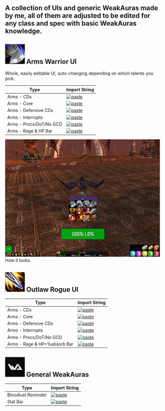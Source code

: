 ## A collection of UIs and generic WeakAuras made by me, all of them are adjusted to be edited for any class and spec with basic WeakAuras knowledge.

## ![WeakAuras - Arms Warrior](https://raw.githubusercontent.com/dopalone/Addons-7.3.5/main/Stuff/ms.png) Arms Warrior UI

Whole, easily editable UI, auto-changing depending on which talents you pick.

| Type     | Import String |
|------------|---------------|
| Arms - CDs  | [![paste](https://img.shields.io/badge/-Pastebin-blue?logo=pastebin&logoColor=white)](https://pastes.io/dopalone-3-2) |
| Arms - Core  | [![paste](https://img.shields.io/badge/-Pastebin-blue?logo=pastebin&logoColor=white)](https://pastes.io/dopalone-9) |
| Arms - Defensive CDs  | [![paste](https://img.shields.io/badge/-Pastebin-blue?logo=pastebin&logoColor=white)](https://pastes.io/dopalone-2) |
| Arms - Interrupts | [![paste](https://img.shields.io/badge/-Pastebin-blue?logo=pastebin&logoColor=white)](https://pastes.io/dopalone-1) |
| Arms - Procs/DoT/No GCD  | [![paste](https://img.shields.io/badge/-Pastebin-blue?logo=pastebin&logoColor=white)](https://pastes.io/dopalone-9-1) |
| Arms - Rage & HP Bar  | [![paste](https://img.shields.io/badge/-Pastebin-blue?logo=pastebin&logoColor=white)](https://pastes.io/dopalone-9-2) |

![WeakAuras - Arms Warrior](https://raw.githubusercontent.com/dopalone/Addons-7.3.5/main/Stuff/Screenshot_16.png) How it looks.

## ![WeakAuras - Outlaw Rogue](https://raw.githubusercontent.com/dopalone/Addons-7.3.5/main/Stuff/outlaw.png) Outlaw Rogue UI

| Type     | Import String |
|------------|---------------|
| Arms - CDs  | [![paste](https://img.shields.io/badge/-Pastebin-blue?logo=pastebin&logoColor=white)](https://pastes.io/dopalone-3-2) |
| Arms - Core  | [![paste](https://img.shields.io/badge/-Pastebin-blue?logo=pastebin&logoColor=white)](https://pastes.io/dopalone-9) |
| Arms - Defensive CDs  | [![paste](https://img.shields.io/badge/-Pastebin-blue?logo=pastebin&logoColor=white)](https://pastes.io/dopalone-2) |
| Arms - Interrupts | [![paste](https://img.shields.io/badge/-Pastebin-blue?logo=pastebin&logoColor=white)](https://pastes.io/dopalone-1) |
| Arms - Procs/DoT/No GCD  | [![paste](https://img.shields.io/badge/-Pastebin-blue?logo=pastebin&logoColor=white)](https://pastes.io/dopalone-9-1) |
| Arms - Rage & HP+%absorb Bar  | [![paste](https://img.shields.io/badge/-Pastebin-blue?logo=pastebin&logoColor=white)](https://pastes.io/dopalone-9-2) |


## ![WeakAuras - General](https://raw.githubusercontent.com/dopalone/Addons-7.3.5/main/Stuff/9121773.png) General WeakAuras
| Type     | Import String |
|------------|---------------|
| Bloodlust Reminder  | [![paste](https://img.shields.io/badge/-Pastebin-blue?logo=pastebin&logoColor=white)](https://pastes.io/dopalone-4-2) |
| Stat Bar  | [![paste](https://img.shields.io/badge/-Pastebin-blue?logo=pastebin&logoColor=white)](https://pastes.io/dopalone-5) |



